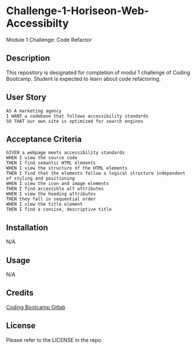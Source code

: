 # Challenge-1-Horiseon-Web-Accessibilty
Module 1 Challenge: Code Refactor

## Description

This repository is designated for completion of modul 1 challenge of Coding Bootcamp. Student is expected to learn about code refactoring.

## User Story

```
AS A marketing agency
I WANT a codebase that follows accessibility standards
SO THAT our own site is optimized for search engines
```

## Acceptance Criteria

```
GIVEN a webpage meets accessibility standards
WHEN I view the source code
THEN I find semantic HTML elements
WHEN I view the structure of the HTML elements
THEN I find that the elements follow a logical structure independent of styling and positioning
WHEN I view the icon and image elements
THEN I find accessible alt attributes
WHEN I view the heading attributes
THEN they fall in sequential order
WHEN I view the title element
THEN I find a concise, descriptive title
```

## Installation

N/A

## Usage

N/A

## Credits

[Coding Bootcamp Gitlab](https://git.bootcampcontent.com/University-of-Adelaide/UADEL-VIRT-FSF-PT-03-2023-U-LOLC/-/tree/main/01-HTML-Git-CSS/02-Challenge)

## License

Please refer to the LICENSE in the repo.